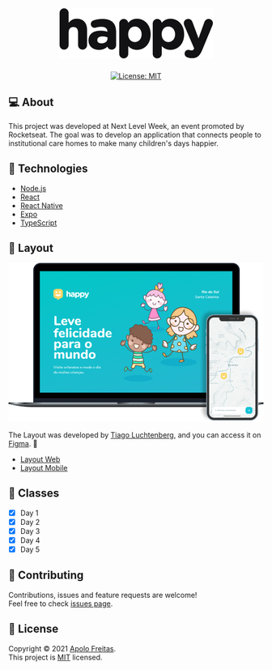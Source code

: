 <h1 align="center">
    <img alt="Happy" title="Happy" src=".github/images/logo.svg" />
</h1>

<p align="center">
  <a href="LICENSE">
    <img alt="License: MIT" src="https://img.shields.io/badge/License-MIT-green.svg?style=for-the-badge&color=15C3D6&labelColor=000000" />
  </a>
</p>

## 💻 About

This project was developed at Next Level Week, an event promoted by Rocketseat. The goal was to develop an application that connects people to institutional care homes to make many children's days happier.

## 🚀 Technologies

- [Node.js](https://nodejs.org/)
- [React](https://reactjs.org/)
- [React Native](https://reactnative.dev/)
- [Expo](https://expo.dev/)
- [TypeScript](https://www.typescriptlang.org/)

## 🎨 Layout

<img alt="Happy" src=".github/images/happy.png" >

The Layout was developed by [Tiago Luchtenberg](https://www.linkedin.com/in/tiagoluchtenberg), and you can access it on [Figma](https://www.figma.com/). 📱

- [Layout Web](https://www.figma.com/file/mDEbnoojksG4w8sOxmudh3/Happy-Web)
- [Layout Mobile](https://www.figma.com/file/X27FfVxAgy9f5IFa7ONlph/Happy-Mobile)

## 📓 Classes

- [x] Day 1
- [x] Day 2
- [x] Day 3
- [x] Day 4
- [x] Day 5

## 🤝 Contributing

Contributions, issues and feature requests are welcome!<br />Feel free to check [issues page](https://github.com/apolofreitas/payflow/issues).

## 📝 License

Copyright © 2021 [Apolo Freitas](https://www.linkedin.com/in/apolofreitas).<br />
This project is [MIT](LICENSE) licensed.
